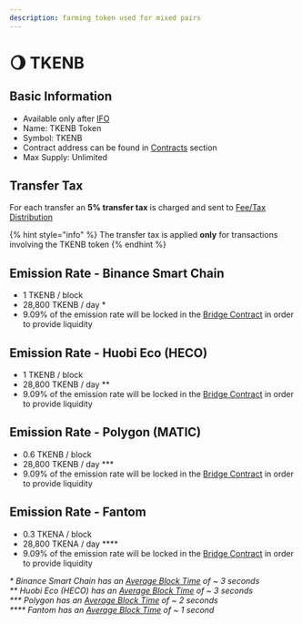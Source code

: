 ```yaml
---
description: farming token used for mixed pairs
---
```


# 🌖 TKENB

## Basic Information <a id="basic-information"></a>

* Available only after [IFO](../features/tkenb-ifo.md)
* Name: TKENB Token
* Symbol: TKENB
* Contract address can be found in [Contracts](contracts.md) section
* Max Supply: Unlimited

## Transfer Tax <a id="transfer-tax"></a>

For each transfer an **5% transfer tax** is charged and sent to [Fee/Tax Distribution](../features/deposit-fee-redistribution.md)

{% hint style="info" %}
The transfer tax is applied **only** for transactions involving the TKENB token
{% endhint %}

## Emission Rate - Binance Smart Chain <a id="emission-rate"></a>

* 1 TKENB / block
* 28,800 TKENB / day \*
* 9.09% of the emission rate will be locked in the [Bridge Contract](../features/token-bridge.md) in order to provide liquidity

## Emission Rate - Huobi Eco \(HECO\)

* 1 TKENB / block
* 28,800 TKENB / day \*\*
* 9.09% of the emission rate will be locked in the [Bridge Contract](../features/token-bridge.md) in order to provide liquidity

## Emission Rate - Polygon \(MATIC\)

* 0.6 TKENB / block
* 28,800 TKENB / day \*\*\*
* 9.09% of the emission rate will be locked in the [Bridge Contract](../features/token-bridge.md) in order to provide liquidity

## Emission Rate - Fantom

* 0.3 TKENA / block
* 28,800 TKENA / day \*\*\*\*
* 9.09% of the emission rate will be locked in the [Bridge Contract](../features/token-bridge.md) in order to provide liquidity

_\* Binance Smart Chain has an_ [_Average Block Time_](https://bscscan.com/chart/blocktime) _of ~ 3 seconds_   
_\*\* Huobi Eco \(HECO\) has an_ [_Average Block Time_](https://hecoinfo.com/chart/blocktime) _of ~ 3 seconds_   
_\*\*\* Polygon has an_ [_Average Block Time_](https://polygonscan.com/chart/blocktime) _of ~ 2 seconds_   
_\*\*\*\* Fantom has an_ [_Average Block Time_](https://ftmscan.com/chart/blocktime) _of ~ 1 second_

